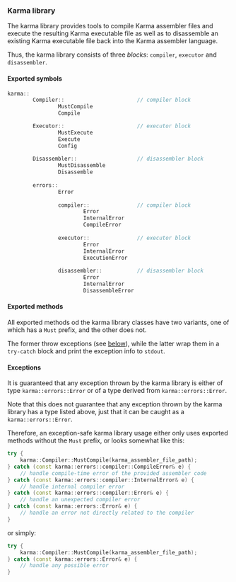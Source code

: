 ### Karma library

The karma library provides tools to compile Karma assembler files and
execute the resulting Karma executable file as well as to disassemble
an existing Karma executable file back into the Karma assembler language.

Thus, the karma library consists of three _blocks_: `compiler`, `executor` and
`disassembler`.

#### Exported symbols

```c++
karma::
        Compiler::                       // compiler block
                MustCompile
                Compile

        Executor::                       // executor block
                MustExecute
                Execute
                Config
                
        Disassembler::                   // disassembler block
                MustDisassemble
                Disassemble
                
        errors::
                Error
                
                compiler::               // compiler block
                        Error
                        InternalError
                        CompileError
                        
                executor::               // executor block
                        Error
                        InternalError
                        ExecutionError
                        
                disassembler::           // disassembler block
                        Error
                        InternalError
                        DisassembleError
```

#### Exported methods

All exported methods od the karma library classes have two variants,
one of which has a `Must` prefix, and the other does not.

The former throw exceptions (see [below](#exceptions)),
while the latter wrap them in a `try-catch` block and print the exception
info to `stdout`.

#### Exceptions

It is guaranteed that any exception thrown by the karma library
is either of type `karma::errors::Error` or of a type derived
from `karma::errors::Error`.

Note that this does not guarantee that any exception thrown
by the karma library has a type listed above, just that it can be caught
as a `karma::errors::Error`.

Therefore, an exception-safe karma library usage either only
uses exported methods without the `Must` prefix, or looks somewhat like this:

```c++
try {
    karma::Compiler::MustCompile(karma_assembler_file_path);
} catch (const karma::errors::compiler::CompileError& e) {
    // handle compile-time error of the provided assembler code
} catch (const karma::errors::compiler::InternalError& e) {
    // handle internal compiler error
} catch (const karma::errors::compiler::Error& e) {
    // handle an unexpected compiler error
} catch (const karma::errors::Error& e) {
    // handle an error not directly related to the compiler
}
```

or simply:

```c++
try {
    karma::Compiler::MustCompile(karma_assembler_file_path);
} catch (const karma::errors::Error& e) {
    // handle any possible error
}
```